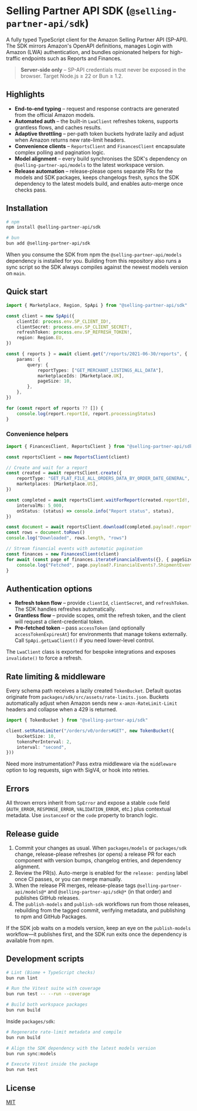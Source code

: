 # Selling Partner API SDK (`@selling-partner-api/sdk`)

A fully typed TypeScript client for the Amazon Selling Partner API (SP-API). The SDK mirrors Amazon's OpenAPI definitions, manages Login with Amazon (LWA) authentication, and bundles opinionated helpers for high-traffic endpoints such as Reports and Finances.

> **Server-side only** – SP-API credentials must never be exposed in the browser. Target Node.js ≥ 22 or Bun ≥ 1.2.

## Highlights

- **End-to-end typing** – request and response contracts are generated from the official Amazon models.
- **Automated auth** – the built-in `LwaClient` refreshes tokens, supports grantless flows, and caches results.
- **Adaptive throttling** – per-path token buckets hydrate lazily and adjust when Amazon returns new rate-limit headers.
- **Convenience clients** – `ReportsClient` and `FinancesClient` encapsulate complex polling and pagination logic.
- **Model alignment** – every build synchronises the SDK's dependency on `@selling-partner-api/models` to the latest workspace version.
- **Release automation** – release-please opens separate PRs for the models and SDK packages, keeps changelogs fresh, syncs the SDK dependency to the latest models build, and enables auto-merge once checks pass.

## Installation

```bash
# npm
npm install @selling-partner-api/sdk

# bun
bun add @selling-partner-api/sdk
```

When you consume the SDK from npm the `@selling-partner-api/models` dependency is installed for you. Building from this repository also runs a sync script so the SDK always compiles against the newest models version on `main`.

## Quick start

```ts
import { Marketplace, Region, SpApi } from "@selling-partner-api/sdk"

const client = new SpApi({
    clientId: process.env.SP_CLIENT_ID!,
    clientSecret: process.env.SP_CLIENT_SECRET!,
    refreshToken: process.env.SP_REFRESH_TOKEN!,
    region: Region.EU,
})

const { reports } = await client.get("/reports/2021-06-30/reports", {
    params: {
        query: {
            reportTypes: ["GET_MERCHANT_LISTINGS_ALL_DATA"],
            marketplaceIds: [Marketplace.UK],
            pageSize: 10,
        },
    },
})

for (const report of reports ?? []) {
    console.log(report.reportId, report.processingStatus)
}
```

### Convenience helpers

```ts
import { FinancesClient, ReportsClient } from "@selling-partner-api/sdk"

const reportsClient = new ReportsClient(client)

// Create and wait for a report
const created = await reportsClient.create({
    reportType: "GET_FLAT_FILE_ALL_ORDERS_DATA_BY_ORDER_DATE_GENERAL",
    marketplaces: [Marketplace.US],
})

const completed = await reportsClient.waitForReport(created.reportId!, {
    intervalMs: 5_000,
    onStatus: (status) => console.info("Report status", status),
})

const document = await reportsClient.download(completed.payload!.reportDocumentId!, { decompress: true })
const rows = document.toRows()
console.log("Downloaded", rows.length, "rows")

// Stream financial events with automatic pagination
const finances = new FinancesClient(client)
for await (const page of finances.iterateFinancialEvents({}, { pageSize: 100, delayMs: 250 })) {
    console.log("Fetched", page.payload?.FinancialEvents?.ShipmentEventList?.length ?? 0, "shipment events")
}
```

## Authentication options

- **Refresh token flow** – provide `clientId`, `clientSecret`, and `refreshToken`. The SDK handles refreshes automatically.
- **Grantless flow** – provide scopes, omit the refresh token, and the client will request a client-credential token.
- **Pre-fetched token** – pass `accessToken` (and optionally `accessTokenExpiresAt`) for environments that manage tokens externally. Call `SpApi.getLwaClient()` if you need lower-level control.

The `LwaClient` class is exported for bespoke integrations and exposes `invalidate()` to force a refresh.

## Rate limiting & middleware

Every schema path receives a lazily created `TokenBucket`. Default quotas originate from `packages/sdk/src/assets/rate-limits.json`. Buckets automatically adjust when Amazon sends new `x-amzn-RateLimit-Limit` headers and collapse when a 429 is returned.

```ts
import { TokenBucket } from "@selling-partner-api/sdk"

client.setRateLimiter("/orders/v0/orders#GET", new TokenBucket({
    bucketSize: 10,
    tokensPerInterval: 2,
    interval: "second",
}))
```

Need more instrumentation? Pass extra middleware via the `middleware` option to log requests, sign with SigV4, or hook into retries.

## Errors

All thrown errors inherit from `SpError` and expose a stable `code` field (`AUTH_ERROR`, `RESPONSE_ERROR`, `VALIDATION_ERROR`, etc.) plus contextual metadata. Use `instanceof` or the `code` property to branch logic.

## Release guide

1. Commit your changes as usual. When `packages/models` or `packages/sdk` change, release-please refreshes (or opens) a release PR for each component with version bumps, changelog entries, and dependency alignment.
2. Review the PR(s). Auto-merge is enabled for the `release: pending` label once CI passes, or you can merge manually.
3. When the release PR merges, release-please tags `@selling-partner-api/models@*` and `@selling-partner-api/sdk@*` (in that order) and publishes GitHub releases.
4. The `publish-models` and `publish-sdk` workflows run from those releases, rebuilding from the tagged commit, verifying metadata, and publishing to npm and GitHub Packages.

If the SDK job waits on a models version, keep an eye on the `publish-models` workflow—it publishes first, and the SDK run exits once the dependency is available from npm.

## Development scripts

```bash
# Lint (Biome + TypeScript checks)
bun run lint

# Run the Vitest suite with coverage
bun run test -- --run --coverage

# Build both workspace packages
bun run build
```

Inside `packages/sdk`:

```bash
# Regenerate rate-limit metadata and compile
bun run build

# Align the SDK dependency with the latest models version
bun run sync:models

# Execute Vitest inside the package
bun run test
```

## License

[MIT](../../LICENSE)
